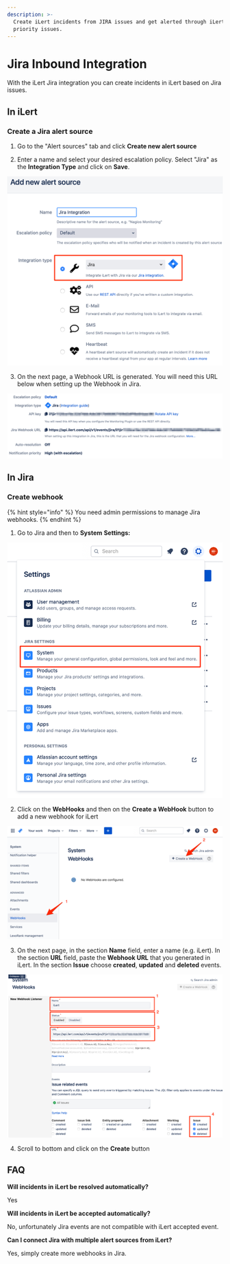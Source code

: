 ```yaml
---
description: >-
  Create iLert incidents from JIRA issues and get alerted through iLert for high
  priority issues.
---
```


# Jira Inbound Integration

With the iLert Jira integration you can create incidents in iLert based on Jira issues.

## In iLert <a id="in-ilert"></a>

### Create a Jira alert source <a id="create-alert-source"></a>

1. Go to the "Alert sources" tab and click **Create new alert source**

2. Enter a name and select your desired escalation policy. Select "Jira" as the **Integration Type** and click on **Save**.

![](../../.gitbook/assets/ilert%20%2812%29.png)

3. On the next page, a Webhook URL is generated. You will need this URL below when setting up the Webhook in Jira.

![](../../.gitbook/assets/ilert%20%2813%29.png)

## In Jira <a id="in-topdesk"></a>

### Create webhook <a id="create-action-sequences"></a>

{% hint style="info" %}
You need admin permissions to manage Jira webhooks. 
{% endhint %}

1. Go to Jira and then to **System** **Settings:**

![](../../.gitbook/assets/projects_-_jira.png)

2. Click on the **WebHooks** and then on the **Create a WebHook** button to add a new webhook for iLert

![](../../.gitbook/assets/webhooks_-_jira.png)

3. On the next page,  in the section **Name** field, enter a name \(e.g. iLert\). In the section **URL** field, paste the **Webhook URL** that you generated in iLert. In the section **Issue** choose **created**, **updated** and **deleted** events.

![](../../.gitbook/assets/webhooks_-_jira%20%281%29.png)

4. Scroll to bottom and click on the **Create** button

## FAQ <a id="faq"></a>

**Will incidents in iLert be resolved automatically?**

Yes

**Will incidents in iLert be accepted automatically?**

No, unfortunately Jira events are not compatible with iLert accepted event.

**Can I connect Jira with multiple alert sources from iLert?**

Yes, simply create more webhooks in Jira.

